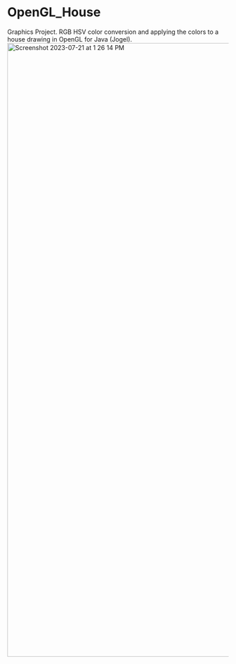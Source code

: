 # OpenGL_House
Graphics Project. RGB HSV color conversion and applying the colors to a house drawing in OpenGL for Java (Jogel).
<img width="1393" alt="Screenshot 2023-07-21 at 1 26 14 PM" src="https://github.com/BelalHmeidat/OpenGL_House/assets/26521613/394a128e-e538-4401-9563-831fcd5bc990">

